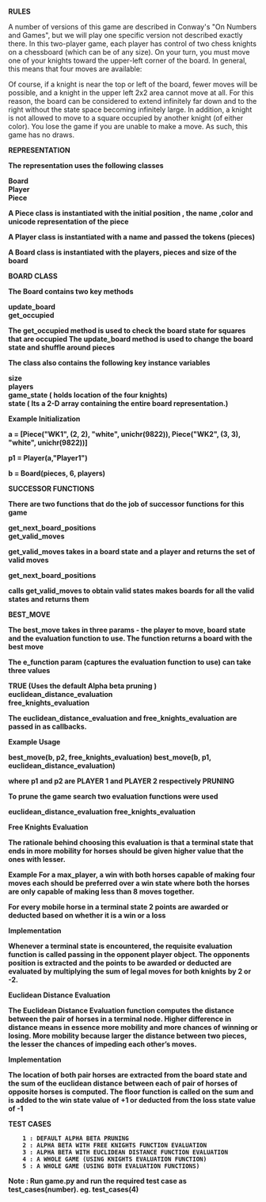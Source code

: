 <b>RULES </b>

A number of versions of this game are described in Conway's "On Numbers and Games", but we will play one specific version not described exactly there.
In this two-player game, each player has control of two chess knights on a chessboard (which can be of any size). On your turn, you must move one of your knights toward the upper-left corner of the board. In general, this means that four moves are available:



Of course, if a knight is near the top or left of the board, fewer moves will be possible, and a knight in the upper left 2x2 area cannot move at all. For this reason, the board can be considered to extend infinitely far down and to the right without the state space becoming infinitely large. In addition, a knight is not allowed to move to a square occupied by another knight (of either color). You lose the game if you are unable to make a move. As such, this game has no draws.

<b>REPRESENTATION <b>

The representation uses the following classes

Board<br/>
Player<br/>
Piece<br/>
	
A Piece class is instantiated with the initial position , the name ,color and unicode representation of the piece 

A Player class is instantiated with a name and passed the tokens (pieces)

A Board class is instantiated with the players, pieces and size of the board


<b>BOARD CLASS</b>
               
The Board contains two key methods

update_board <br/>
get_occupied <br/>

The get_occupied method is used to check the board state for squares that are occupied
The update_board method is used to change the board state and shuffle around pieces

The class also contains the following key instance variables

size <br/>
players <br/>
game_state ( holds location of the four knights) <br/>
state ( Its a 2-D array  containing the entire board representation.)





<b>Example Initialization</b>

a = [Piece("WK1", (2, 2), "white", unichr(9822)), Piece("WK2", (3, 3), "white", unichr(9822))]

p1 = Player(a,"Player1")

b = Board(pieces, 6, players)


<b>SUCCESSOR FUNCTIONS</b>

There are two functions that do the job of successor functions for this game

get_next_board_positions <br/>
get_valid_moves <br/>

get_valid_moves takes in a board state and a player and returns the set of valid moves

get_next_board_positions  <br/>

calls get_valid_moves to obtain valid states
makes boards for all the valid states and returns them	

<b>BEST_MOVE </b>

The best_move takes in three params - the player to move, board state and the evaluation
function to use. The function returns a board with the best move

The e_function param (captures the evaluation function to use) can take three values

TRUE (Uses the default Alpha beta pruning ) <br/>
euclidean_distance_evaluation <br/>
free_knights_evaluation <br/>

The euclidean_distance_evaluation and free_knights_evaluation are passed in as callbacks.

<b>Example Usage</b>

best_move(b, p2, free_knights_evaluation)
best_move(b, p1, euclidean_distance_evaluation)

where p1 and p2 are PLAYER 1 and PLAYER 2 respectively
PRUNING 

To prune the game search two evaluation functions were used 

euclidean_distance_evaluation 
free_knights_evaluation


<b>Free Knights Evaluation</b>

The rationale behind choosing this evaluation is that a terminal state that ends in more mobility for horses should be given higher value that the ones with lesser. 

Example  For a max_player,  a win with both horses capable of making four moves each should be preferred over a win state where both the horses are only capable of making less than 8 moves together.

For every mobile horse in a terminal state 2 points are awarded or deducted based on whether it is a win or a loss


Implementation

Whenever a terminal state is encountered, the requisite evaluation function is called passing in the opponent player object. The opponents position is extracted and the points to be awarded or deducted are evaluated by multiplying the sum of legal moves for both knights by 2 or -2. 

<b>Euclidean Distance Evaluation</b>

The Euclidean Distance Evaluation function computes the distance between the pair of horses in a terminal node. Higher difference in distance means in essence more mobility and more chances of winning or losing. More mobility because larger the distance between two pieces, the lesser the chances of impeding each other’s moves.

Implementation

The location of both pair horses are extracted from the board state and the sum of the euclidean distance between each of pair of horses of opposite horses is computed. 
The floor function is called on the sum and is added to the win state value of +1 or deducted from the loss state value of -1



<b>TEST CASES</b>

        1 : DEFAULT ALPHA BETA PRUNING
        2 : ALPHA BETA WITH FREE KNIGHTS FUNCTION EVALUATION
        3 : ALPHA BETA WITH EUCLIDEAN DISTANCE FUNCTION EVALUATION
        4 : A WHOLE GAME (USING KNIGHTS EVALUATION FUNCTION)
        5 : A WHOLE GAME (USING BOTH EVALUATION FUNCTIONS)

Note : Run game.py  and run the required test case as  test_cases(number). 
eg. test_cases(4)

